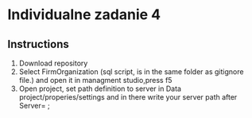 Individualne zadanie 4
======================

## Instructions

1. Download repository
2. Select FirmOrganization (sql script, is in the same folder as gitignore file.) and open it in managment studio,press f5
3. Open project, set path definition to server in Data project/properies/settings and in there write your server path after Server=   ;
